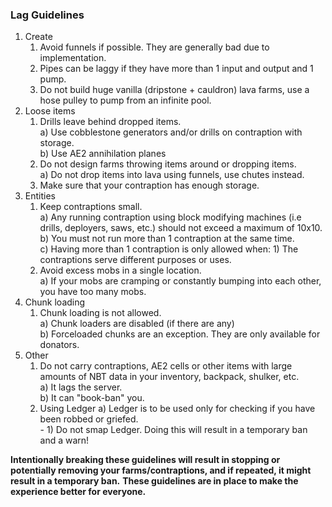 ### Lag Guidelines
1. Create
    1. Avoid funnels if possible. They are generally bad due to implementation.
    2. Pipes can be laggy if they have more than 1 input and output and 1 pump.
    3. Do not build huge vanilla (dripstone + cauldron) lava farms, use a hose pulley to pump from an infinite pool. 
2. Loose items
    1. Drills leave behind dropped items.\
        a) Use cobblestone generators and/or drills on contraption with storage.\
        b) Use AE2 annihilation planes
    2. Do not design farms throwing items around or dropping items.\
        a) Do not drop items into lava using funnels, use chutes instead.
    3. Make sure that your contraption has enough storage.
3. Entities
    1. Keep contraptions small.\
        a) Any running contraption using block modifying machines (i.e drills, deployers, saws, etc.) should not exceed a maximum of 10x10.\
        b) You must not run more than 1 contraption at the same time.\
        c) Having more than 1 contraption is only allowed when:
            1) The contraptions serve different purposes or uses.
    2. Avoid excess mobs in a single location. \
        a) If your mobs are cramping or constantly bumping into each other, you have too many mobs.
4. Chunk loading
    1. Chunk loading is not allowed.\
        a) Chunk loaders are disabled (if there are any)\
        b) Forceloaded chunks are an exception. They are only available for donators.
5. Other
    1. Do not carry contraptions, AE2 cells or other items with large amounts of NBT data in your inventory, backpack, shulker, etc.\
        a) It lags the server.\
        b) It can "book-ban" you.
    2. Using Ledger
        a) Ledger is to be used only for checking if you have been robbed or griefed.\
            - 1) Do not smap Ledger. Doing this will result in a temporary ban and a warn!

**Intentionally breaking these guidelines will result in stopping or potentially removing your farms/contraptions, and if repeated, it might result in a temporary ban.**
**These guidelines are in place to make the experience better for everyone.**